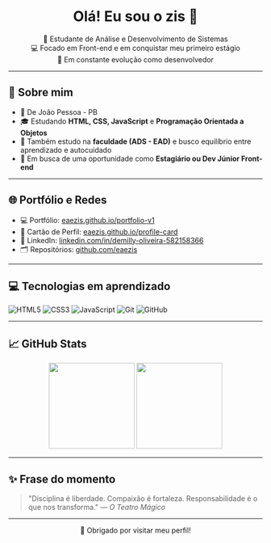 <h1 align="center">Olá! Eu sou o zis 👋</h1>

<p align="center">
  🎯 Estudante de Análise e Desenvolvimento de Sistemas <br>
  💻 Focado em Front-end e em conquistar meu primeiro estágio <br>
  🚀 Em constante evolução como desenvolvedor
</p>

---

## 🧠 Sobre mim

- 📍 De João Pessoa - PB
- 🎓 Estudando **HTML, CSS, JavaScript** e **Programação Orientada a Objetos**
- 🧩 Também estudo na **faculdade (ADS - EAD)** e busco equilíbrio entre aprendizado e autocuidado
- 💼 Em busca de uma oportunidade como **Estagiário ou Dev Júnior Front-end**

---

## 🌐 Portfólio e Redes

- 💻 Portfólio: [eaezis.github.io/portfolio-v1](https://eaezis.github.io/portfolio-v1/)
- 🧾 Cartão de Perfil: [eaezis.github.io/profile-card](https://eaezis.github.io/profile-card/)
- 💼 LinkedIn: [linkedin.com/in/demilly-oliveira-582158366](https://www.linkedin.com/in/demilly-oliveira-582158366/)
- 🗂️ Repositórios: [github.com/eaezis](https://github.com/eaezis)

---

## 💻 Tecnologias em aprendizado

![HTML5](https://img.shields.io/badge/HTML5-E34F26?style=for-the-badge&logo=html5&logoColor=fff)
![CSS3](https://img.shields.io/badge/CSS3-1572B6?style=for-the-badge&logo=css3&logoColor=fff)
![JavaScript](https://img.shields.io/badge/JavaScript-F7DF1E?style=for-the-badge&logo=javascript&logoColor=000)
![Git](https://img.shields.io/badge/Git-F05032?style=for-the-badge&logo=git&logoColor=fff)
![GitHub](https://img.shields.io/badge/GitHub-181717?style=for-the-badge&logo=github&logoColor=fff)

---

## 📈 GitHub Stats

<div align="center">
  <img height="170" src="https://github-readme-stats.vercel.app/api?username=eaezis&show_icons=true&theme=react&hide=contribs,prs" />
  <img height="170" src="https://github-readme-stats.vercel.app/api/top-langs/?username=eaezis&layout=compact&theme=react" />
</div>

---

## ✨ Frase do momento

> "Disciplina é liberdade. Compaixão é fortaleza. Responsabilidade é o que nos transforma." — *O Teatro Mágico*

---

<p align="center">💙 Obrigado por visitar meu perfil!</p>
